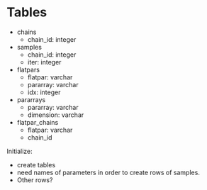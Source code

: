 # Tables

- chains
  - chain_id: integer
- samples
  - chain_id: integer
  - iter: integer
- flatpars
  - flatpar: varchar
  - pararray: varchar
  - idx: integer
- pararrays
  - pararray: varchar
  - dimension: varchar
- flatpar_chains
  - flatpar: varchar
  - chain_id

Initialize: 

- create tables
- need names of parameters in order to create rows of samples.
- Other rows? 
